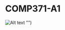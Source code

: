 # COMP371-A1

![Alt text](https://user-images.githubusercontent.com/39419311/177330507-4b575e32-f771-40e1-acfb-0ecde8853524.png) "")
